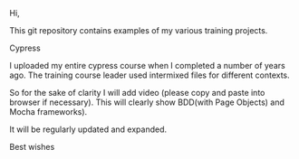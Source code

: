 Hi, 

This git repository contains examples of my various training projects.

Cypress

I uploaded my entire cypress course when I completed a number of years ago. The training course leader used intermixed files for different contexts.  

So for the sake of clarity I will add video (please copy and paste into browser if necessary).   This will clearly show BDD(with Page Objects) and Mocha  frameworks). 



It will be regularly updated and expanded. 

Best wishes
